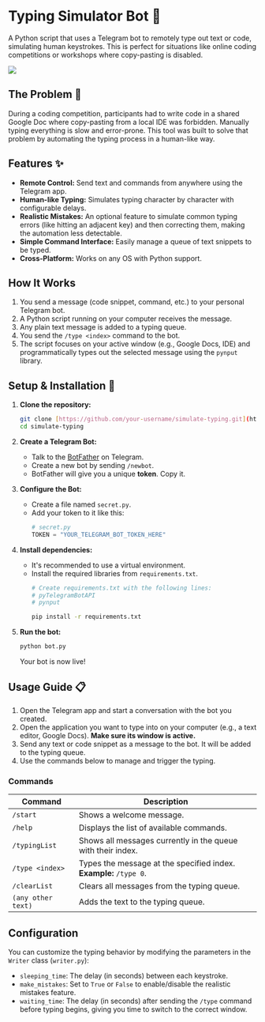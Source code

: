 # Typing Simulator Bot 🤖

A Python script that uses a Telegram bot to remotely type out text or code, simulating human keystrokes. This is perfect for situations like online coding competitions or workshops where copy-pasting is disabled.

<img src="./screenshot.png" />

## The Problem 🤔

During a coding competition, participants had to write code in a shared Google Doc where copy-pasting from a local IDE was forbidden. Manually typing everything is slow and error-prone. This tool was built to solve that problem by automating the typing process in a human-like way.

## Features ✨

* **Remote Control:** Send text and commands from anywhere using the Telegram app.
* **Human-like Typing:** Simulates typing character by character with configurable delays.
* **Realistic Mistakes:** An optional feature to simulate common typing errors (like hitting an adjacent key) and then correcting them, making the automation less detectable.
* **Simple Command Interface:** Easily manage a queue of text snippets to be typed.
* **Cross-Platform:** Works on any OS with Python support.

## How It Works

1.  You send a message (code snippet, command, etc.) to your personal Telegram bot.
2.  A Python script running on your computer receives the message.
3.  Any plain text message is added to a typing queue.
4.  You send the `/type <index>` command to the bot.
5.  The script focuses on your active window (e.g., Google Docs, IDE) and programmatically types out the selected message using the `pynput` library.

## Setup & Installation 🚀

1.  **Clone the repository:**
    ```bash
    git clone [https://github.com/your-username/simulate-typing.git](https://github.com/your-username/simulate-typing.git)
    cd simulate-typing
    ```

2.  **Create a Telegram Bot:**
    * Talk to the [BotFather](https://t.me/botfather) on Telegram.
    * Create a new bot by sending `/newbot`.
    * BotFather will give you a unique **token**. Copy it.

3.  **Configure the Bot:**
    * Create a file named `secret.py`.
    * Add your token to it like this:
        ```python
        # secret.py
        TOKEN = "YOUR_TELEGRAM_BOT_TOKEN_HERE"
        ```

4.  **Install dependencies:**
    * It's recommended to use a virtual environment.
    * Install the required libraries from `requirements.txt`.
        ```bash
        # Create requirements.txt with the following lines:
        # pyTelegramBotAPI
        # pynput

        pip install -r requirements.txt
        ```

5.  **Run the bot:**
    ```bash
    python bot.py
    ```
    Your bot is now live!

## Usage Guide 📋

1.  Open the Telegram app and start a conversation with the bot you created.
2.  Open the application you want to type into on your computer (e.g., a text editor, Google Docs). **Make sure its window is active.**
3.  Send any text or code snippet as a message to the bot. It will be added to the typing queue.
4.  Use the commands below to manage and trigger the typing.

### Commands

| Command             | Description                                                               |
| ------------------- | ------------------------------------------------------------------------- |
| `/start`            | Shows a welcome message.                                                  |
| `/help`             | Displays the list of available commands.                                  |
| `/typingList`       | Shows all messages currently in the queue with their index.               |
| `/type <index>`     | Types the message at the specified index. **Example:** `/type 0`.         |
| `/clearList`        | Clears all messages from the typing queue.                                |
| `(any other text)`  | Adds the text to the typing queue.                                        |

## Configuration

You can customize the typing behavior by modifying the parameters in the `Writer` class (`writer.py`):

* `sleeping_time`: The delay (in seconds) between each keystroke.
* `make_mistakes`: Set to `True` or `False` to enable/disable the realistic mistakes feature.
* `waiting_time`: The delay (in seconds) after sending the `/type` command before typing begins, giving you time to switch to the correct window.

